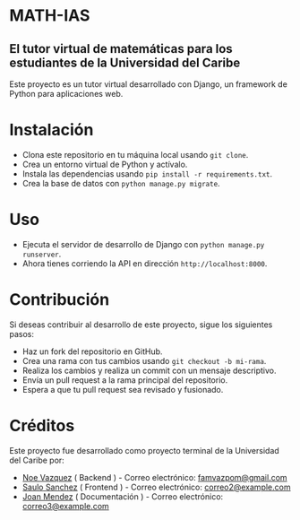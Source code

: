 # MATH-IAS
## El tutor virtual de matemáticas para los estudiantes de la Universidad del Caribe
Este proyecto es un tutor virtual desarrollado con Django, un framework de Python para aplicaciones web.

# Instalación
* Clona este repositorio en tu máquina local usando ``git clone``.
* Crea un entorno virtual de Python y actívalo.
* Instala las dependencias usando ``pip install -r requirements.txt``.
* Crea la base de datos con ``python manage.py migrate``.

# Uso
* Ejecuta el servidor de desarrollo de Django con `python manage.py runserver`.
* Ahora tienes corriendo la API en dirección ``http://localhost:8000``.

# Contribución
Si deseas contribuir al desarrollo de este proyecto, sigue los siguientes pasos:

* Haz un fork del repositorio en GitHub.
* Crea una rama con tus cambios usando ``git checkout -b mi-rama``.
* Realiza los cambios y realiza un commit con un mensaje descriptivo.
* Envía un pull request a la rama principal del repositorio.
* Espera a que tu pull request sea revisado y fusionado.

# Créditos
Este proyecto fue desarrollado como proyecto terminal de la Universidad del Caribe por:
* [Noe Vazquez][1] ( Backend ) - Correo electrónico: famvazpom@gmail.com
* [Saulo Sanchez][3] ( Frontend ) - Correo electrónico: correo2@example.com
* [Joan Mendez][2] ( Documentación ) - Correo electrónico: correo3@example.com

[1]: https://github.com/Famvazpom "Noe Vazquez"
[2]: https://github.com/JJWizardMP "Joan Mendez"
[3]: https://github.com/SauloSanchez "Saulo Sanchez"
